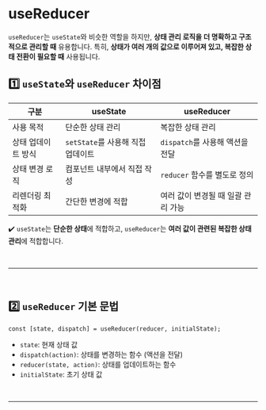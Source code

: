 # useReducer
`useReducer`는 `useState`와 비슷한 역할을 하지만, **상태 관리 로직을 더 명확하고 구조적으로 관리할 때** 유용합니다. 특히, **상태가 여러 개의 값으로 이루어져 있고, 복잡한 상태 전환이 필요할 때** 사용됩니다.

## 1️⃣ `useState`와 `useReducer` 차이점
|구분|useState|useReducer|
|---|---|---|
|사용 목적|단순한 상태 관리|복잡한 상태 관리|
|상태 업데이트 방식|`setState`를 사용해 직접 업데이트|`dispatch`를 사용해 액션을 전달|
|상태 변경 로직|컴포넌트 내부에서 직접 작성|`reducer` 함수를 별도로 정의|
|리렌더링 최적화|간단한 변경에 적합|여러 값이 변경될 때 일괄 관리 가능|

✔️ `useState`는 **단순한 상태**에 적합하고, `useReducer`는 
**여러 값이 관련된 복잡한 상태 관리**에 적합합니다.

<br>

- - - 

<br>

## 2️⃣ `useReducer` 기본 문법
```tsx
const [state, dispatch] = useReducer(reducer, initialState);
```
- `state`: 현재 상태 값
- `dispatch(action)`: 상태를 변경하는 함수 (액션을 전달)
- `reducer(state, action)`: 상태를 업데이트하는 함수
- `initialState`: 초기 상태 값

<br>

- - -

<br>